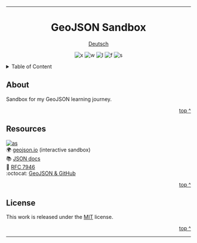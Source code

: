 <!-- jump mark TOP -->
<a id="top"></a>

---
<div align="center">

# GeoJSON Sandbox

[Deutsch](docs/README.md)

<!-- Status badges -->
![x] ![w] ![l] ![f] ![s]

</div>

<!-- ToC -->
<details>
  <summary>Table of Content</summary>
  <ul style="list-style-type: none;">
    <li><a href="#about">About</a></li>
    <li><a href="#resources">Resources</a></li>
    <li><a href="#license">License</a></li>
  </ul>
</details>

## About

Sandbox for my GeoJSON learning journey.

<p align="right"><a href="#top">top ^</a></p>

## Resources

[![as](https://img.shields.io/badge/GeoJSON-orange?logo=awesomelists&labelColor=%230F639C)][awesome]  
🌍 [geojson.io][geojsonio] (interactive sandbox)  
📚 [JSON docs][json]  
📃 [RFC 7946][rfc]  
:octocat: [GeoJSON & GitHub][githubmap]  

<p align="right"><a href="#top">top ^</a></p>

## License

This work is released under the [MIT](LICENSE) license.  

<p align="right"><a href="#top">top ^</a></p>

<!-- Disclaimer -->
---
<div align="center">

<!-- Placeholder footer -->

</div>

<!-- Badges & Icons -->
[f]: https://img.shields.io/github/forks/mephi78/geojson-sandbox?style=flat&color=lightseagreen&labelColor=%230F639C
[l]: https://img.shields.io/github/last-commit/mephi78/geojson-sandbox?labelColor=%230F639C
[w]: https://img.shields.io/badge/work-in%20progress-yellow?labelColor=%230F639C
[e]: https://codeberg.org/Mephi/my-assets/raw/icons/PNG/mephi-external-link-16x16-blue.png
[s]: https://img.shields.io/github/stars/mephi78/geojson-sandbox?style=flat&color=goldenrod&labelColor=%230F639C
[x]: https://img.shields.io/badge/status-experimental-orange?labelColor=%230F639C

<!-- external links -->
[awesome]: https://github.com/tmcw/awesome-geojson
[geojsonio]: https://geojson.io
[githubmap]: https://github.blog/news-insights/the-library/gist-meets-geojson/
[json]: https://www.json.org
[rfc]: https://datatracker.ietf.org/doc/html/rfc7946
